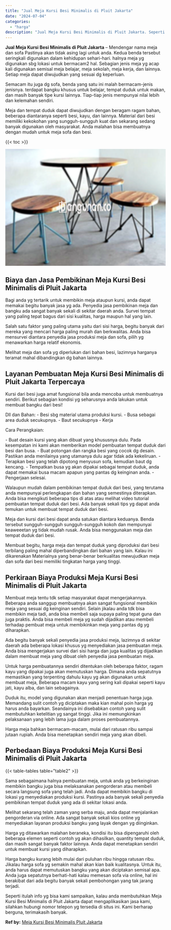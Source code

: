 ```yaml
---
title: "Jual Meja Kursi Besi Minimalis di Pluit Jakarta"
date: "2024-07-04"
categories: 
  - "harga"
description: "Jual Meja Kursi Besi Minimalis di Pluit Jakarta. Seperti itulah info yg bisa kami sampaikan, kalau anda membutuhkan Meja Kursi Besi Minimalis di Pluit Jakart..."
---
```


**Jual Meja Kursi Besi Minimalis di Pluit Jakarta** – Mendengar nama meja dan sofa Pastinya akan tidak asing lagi untuk anda. Kedua benda tersebut seringkali digunakan dalam kehidupan sehari-hari. halnya meja yg digunakan sbg lokasi untuk bermacam2 hal. Sebagian jenis meja yg acap kali digunakan semisal meja belajar, meja sekolah, meja kerja, dan lainnya. Setiap meja dapat diwujudkan yang sesuai dg keperluan.

Semacam itu juga dg sofa, benda yang satu ini malah bermacam-jenis jenisnya. terdapat bangku khusus untuk belajar, tempat duduk untuk makan, dan masih banyak tipe kursi lainnya. Tiap-tiap jenis mempunyai nilai lebih dan kelemahan sendiri.

Meja dan tempat duduk dapat diwujudkan dengan beragam ragam bahan, beberapa diantaranya seperti besi, kayu, dan lainnya. Material dari besi memiliki kekokohan yang sungguh-sungguh kuat dan sekarang sedang banyak digunakan oleh masyarakat. Anda malahan bisa membuatnya dengan mudah untuk meja sofa dan besi.

{{< toc >}}

![Jual Meja Kursi Besi Minimalis di Pluit Jakarta](/images/jual-meja-besi-murah16.png)

## Biaya dan Jasa Pembikinan Meja Kursi Besi Minimalis di Pluit Jakarta

Bagi anda yg tertarik untuk membikin meja ataupun kursi, anda dapat memakai begitu banyak jasa yg ada. Penyedia jasa pembikinan meja dan bangku ada sangat banyak sekali di sekitar daerah anda. Survei tempat yang paling tepat bagus dari sisi kualitas, harga maupun hal yang lain.

Salah satu faktor yang paling utama yaitu dari sisi harga, begitu banyak dari mereka yang mencari harga paling murah dan berkwalitas. Anda bisa mensurvei diantara penyedia jasa produksi meja dan sofa, pilih yg menawarkan harga relatif ekonomis.

Melihat meja dan sofa yg diperlukan dari bahan besi, lazimnya harganya teramat mahal dibandingkan dg bahan lainnya.

## Layanan Pembuatan Meja Kursi Besi Minimalis di Pluit Jakarta Terpercaya

Kursi dari besi juga amat fungsional bila anda mencoba untuk membuatnya sendiri. Berikut sebagian kondisi yg seharusnya anda lakukan untuk membuat bangku dari besi!

Dll dan Bahan: - Besi sbg material utama produksi kursi. - Busa sebagai area duduk secukupnya. - Baut secukupnya - Kerja

Cara Perangkaian:

\- Buat desain kursi yang akan dibuat yang khususnya dulu. Pada kesempatan ini kami akan memberikan model pembuatan tempat duduk dari besi dan busa. - Buat potongan dan rangka besi yang cocok dg desain. Pastikan anda menilainya yang utamanya dulu agar tidak ada kekeliruan. - Terapkan besi yang telah dipotong menyusun sofa, kemudian baut dg kencang. - Tempatkan busa yg akan dipakai sebagai tempat duduk, anda dapat memakai busa macam apapun yang pantas dg keinginan anda. - Pengerjaan selesai.

Walaupun mudah dalam pembikinan tempat duduk dari besi, yang terutama anda mempunyai perlengkapan dan bahan yang semestinya diterapkan. Anda bisa mengikuti beberapa tips di atas atau melihat video tutorial pembuatan tempat duduk dari besi. Ada banyak sekali tips yg dapat anda temukan untuk membuat tempat duduk dari besi.

Meja dan kursi dari besi dapat anda satukan diantara keduanya. Benda tersebut sungguh-sungguh sungguh-sungguh kokoh dan mempunyai keaweeetan yg tidak mudah rusak. Anda bisa menggunakan meja dan tempat duduk dari besi.

Membuat begitu, harga meja dan tempat duduk yang diproduksi dari besi terbilang paling mahal diperbandingkan dari bahan yang lain. Kalau ini dikarenakan Materialnya yang benar-benar berkualitas mewujudkan meja dan sofa dari besi memiliki tingkatan harga yang tinggi.

## Perkiraan Biaya Produksi Meja Kursi Besi Minimalis di Pluit Jakarta

Membuat meja tentu tdk setiap masyarakat dapat mengerjakannya. Beberapa anda sanggup membuatnya akan sangat fungsional membikin meja yang sesuai dg keinginan sendiri. Selain jikalau anda tdk bisa membikin meja tadi, anda bisa membeli saja supaya paling tepat guna dan juga praktis. Anda bisa membeli meja yg sudah dijadikan atau membeli terhadap pembuat meja untuk membikinkan meja yang pantas dg yg diharapkan.

Ada begitu banyak sekali penyedia jasa produksi meja, lazimnya di sekitar daerah ada beberapa lokasi khusus yg menyediakan jasa pembuatan meja. Anda bisa mengerjakan survei dari sisi harga dan juga kualitas yg dijadikan dalam membuat meja yang dibuat oleh penyedia jasa pembuatan meja.

Untuk harga pembuatannya sendiri ditentukan oleh beberapa faktor, ragam kayu yang dipakai juga akan memutuskan harga. Dimana anda sepatutnya memastikan yang terpenting dahulu kayu yg akan digunakan untuk membuat meja, Beberapa macam kayu yang sering kali dipakai seperti kayu jati, kayu alba, dan lain sebagainya.

Duduk itu, model yang digunakan akan menjadi penentuan harga juga. Memandang sulit contoh yg diciptakan maka kian mahal poin harga yg harus anda bayarkan. Seandainya ini disebabkan contoh yang sulit membutuhkan ketelitian yg sangat tinggi. Jika ini memungkinkan pelaksanaan yang lebih lama juga dalam proses pembuatannya.

Harga meja bahkan bermacam-macam, mulai dari ratusan ribu sampai jutaan rupiah. Anda bisa menetapkan sendiri meja yang akan dibeli.

## Perbedaan Biaya Produksi Meja Kursi Besi Minimalis di Pluit Jakarta

{{< table-tables table="table2" >}}

Sama sebagaimana halnya pembuatan meja, untuk anda yg berkeinginan membikin bangku juga bisa melaksanakan pengorderan atau membeli secara langsung sofa yang telah jadi. Anda dapat membikin bangku di lokasi yg menyediakan produksi kursi. Pastinya ada banyak sekali penyedia pembikinan tempat duduk yang ada di sekitar lokasi anda.

Melihat sekarang telah zaman yang serba maju, anda dapat menjalankan pengorderan via online. Ada sangat banyak sekali kios online yg menyediakan layanan produksi bangku yang layak dengan yg diinginkan.

Harga yg ditawarkan malahan beraneka, kondisi itu bisa dipengaruhi oleh beberapa elemen seperti contoh yg akan dihasilkan, quantity tempat duduk, dan masih sangat banyak faktor lainnya. Anda dapat menetapkan sendiri untuk membuat kursi yang diharapkan.

Harga bangku kurang lebih mulai dari puluhan ribu hingga ratusan ribu. Jikalau harga sofa yg semakin mahal akan kian baik kualitasnya. Untuk itu, anda harus dapat memutuskan bangku yang akan diciptakan semisal apa. Anda juga sepatutnya berhati-hati kalau memesan sofa via online, hal ini berakibat dari ada begitu banyak sekali pembohongan yang tak jarang terjadi.

Seperti itulah info yg bisa kami sampaikan, kalau anda membutuhkan Meja Kursi Besi Minimalis di Pluit Jakarta dapat mengaplikasikan jasa kami, silahkan hubungi nomor telepon yg tersedia di situs ini. Kami berharap berguna, terimakasih banyak.

**Ref by:** [Meja Kursi Besi Minimalis Pluit Jakarta](https://id.wikipedia.org/wiki/Meja)
